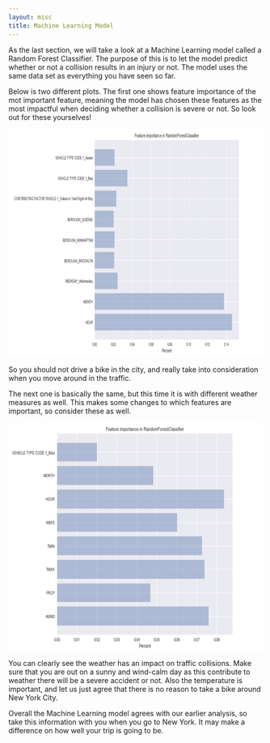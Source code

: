 ```yaml
---
layout: misc
title: Machine Learning Model
---
```


As the last section, we will take a look at a Machine Learning model called a Random Forest Classifier. The purpose of this is to let the model predict whether or not a collision results in an injury or not. The model uses the same data set as everything you have seen so far.

Below is two different plots. The first one shows feature importance of the mot important feature, meaning the model has chosen these features as the most impactful when deciding whether a collision is severe or not. So look out for these yourselves!

<img src="Feature importance_normal.png" width="550" height="450">


So you should not drive a bike in the city, and really take into consideration when you move around in the traffic. 

The next one is basically the same, but this time it is with different weather measures as well. This makes some changes to which features are important, so consider these as well. 

<img src="Feature importance_weather.png" width="550" height="450">

You can clearly see the weather has an impact on traffic collisions. Make sure that you are out on a sunny and wind-calm day as this contribute to weather there will be a severe accident or not. Also the temperature is important, and let us just agree that there is no reason to take a bike around New York City.


Overall the Machine Learning model agrees with our earlier analysis, so take this information with you when you go to New York. It may make a difference on how well your trip is going to be.

